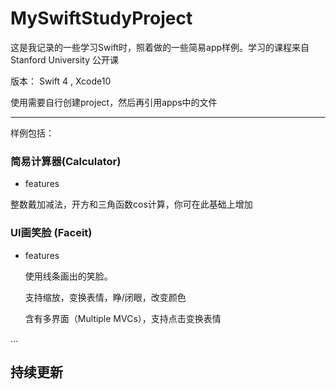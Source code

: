 # MySwiftStudyProject

这是我记录的一些学习Swift时，照着做的一些简易app样例。学习的课程来自 Stanford University 公开课

版本： Swift 4 , Xcode10

使用需要自行创建project，然后再引用apps中的文件

---
样例包括：
### 简易计算器(Calculator)
+ features

 整数戴加减法，开方和三角函数cos计算，你可在此基础上增加
 
### UI画笑脸  (Faceit)
+ features

  使用线条画出的笑脸。
 
  支持缩放，变换表情，睁/闭眼，改变颜色
 
  含有多界面（Multiple MVCs），支持点击变换表情
 

...

持续更新
---


